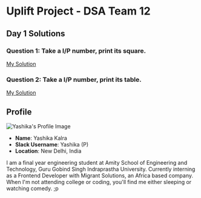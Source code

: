 # Uplift Project - DSA Team 12

## Day 1 Solutions

### Question 1: Take a I/P number, print its square.
[My Solution](https://github.com/AasthaGithub/DSA_Team12_Uplift_Project/blob/master/Loops_Patterns_Print/InputOutput/Yashika/Day1_P1_Yashika.cpp)

### Question 2: Take a I/P number, print its table.
[My Solution](https://github.com/AasthaGithub/DSA_Team12_Uplift_Project/blob/master/Loops_Patterns_Print/InputOutput/Yashika/Day1_P2_Yashika.cpp)

## Profile

![Yashika's Profile Image](https://user-images.githubusercontent.com/39722898/83765438-cc3cd500-a698-11ea-826c-8a7278d6ac0c.jpg)

* **Name**: Yashika Kalra
* **Slack Username**: Yashika (P)
* **Location**: New Delhi, India

I am a final year engineering student at Amity School of Engineering and Technology, Guru Gobind Singh Indraprastha University. Currently interning as a Frontend Developer with Migrant Solutions, an Africa based company. When I'm not attending college or coding, you'll find me either sleeping or watching comedy. ;p


